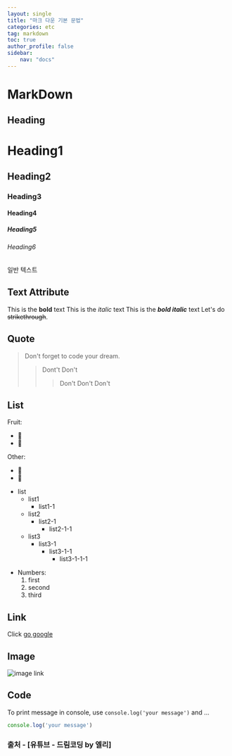 ```yaml
---
layout: single
title: "마크 다운 기본 문법"
categories: etc
tag: markdown
toc: true
author_profile: false
sidebar:
    nav: "docs"
---
```


# MarkDown

<!-- Heading -->
## Heading
# Heading1
## Heading2
### Heading3
#### Heading4
##### Heading5
###### Heading6
일반 텍스트

<!-- Text Attribute -->
## Text Attribute
This is the **bold** text
This is the *italic* text
This is the ***bold italic*** text
Let's do ~~strikethrough~~.

<!-- Quote -->
## Quote
> Don't forget to code your dream.
>> Dont't Don't
>>> Don't Don't Don't

<!-- Bullet list -->
## List
Fruit:
* 🍓
* 🍅

Other:
- 🌭
- 🧈

* list
  * list1
    * list1-1
  * list2
    * list2-1
      * list2-1-1
  * list3
    * list3-1
      * list3-1-1
        * list3-1-1-1

<!-- Numbered list -->
* Numbers:
  1. first
  2. second
  3. third

<!-- Link -->
## Link
Click [go google](https://google.com)

<!-- Image -->
## Image
![image link](https://image-cdn.hypb.st/https%3A%2F%2Fkr.hypebeast.com%2Ffiles%2F2021%2F09%2Fftx-nft-handwritten-test-270k-usd-ft.jpeg?w=960&cbr=1&q=90&fit=max)

<!-- Code -->
## Code
To print message in console, use `console.log('your message')` and ...

```js
console.log('your message')
```

### 출처 - [유튜브 - 드림코딩 by 엘리]


